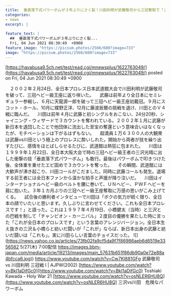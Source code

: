 ```yaml
---
title:  垂直落下式パワーボムが３年ぶりにさく裂！川田利明が武藤敬司から三冠奪取で「これも全日本プロレスです！」2002年2月24日  
categories:
- news
excerpt: |
  
feature_text: |
  ##  垂直落下式パワーボムが３年ぶりにさく裂...
  Fri, 04 Jun 2021 08:30:49  +0900
feature_image: "https://picsum.photos/2560/600?image=733"
image: "https://picsum.photos/2560/600?image=733"
---
```


[https://hayabusa9.5ch.net/test/read.cgi/mnewsplus/1622763049/](https://hayabusa9.5ch.net/test/read.cgi/mnewsplus/1622763049/)
posted on Fri, 04 Jun 2021 08:30:49  +0900

<!--more-->

　２００２年２月24日、全日本プロレス日本武道館大会で川田利明が武藤敬司を破って、三冠ヘビー級王座に返り咲いた。 　武藤は前年より全日本にセミレギュラー参戦し、６月に天龍源一郎を破って三冠ヘビー級王座初戴冠。９月にスコット・ホール、10月に蝶野正洋、12月に藤波辰爾の挑戦を退け、川田とのＶ４戦に臨んだ。 　川田は前年４月に武藤と初シングルをおこない、24分20秒、シャイニング・ウィザードで３カウントを奪われている。２００２年１月に武藤が新日本を退団したことで他団体に流出した至宝の奪還という意味合いはなくなったが、モチベーションは下がるはずもない。 　超満員１万６３００人の大観衆は武藤vs川田という極上のプロレスに酔いしれた。開始から両者が技を繰り出すたびに、感情をほとばしらせるたびに、武道館は熱狂に包まれた。 　川田は１９９９年１月22日、全日本大阪大会で時の三冠ヘビー級王者の三沢光晴に出した衝撃の技「垂直落下式パワーボム」も敢行。最後はパワーボムで叩きつけた後、全体重を乗せたエビ固めで３カウントを奪った。 　その瞬間、武道館には大歓声が沸き起こり、川田コールがこだました。同時に武藤コールも発生。退場する前王者には全日本ファンから温かな拍手と声援が降り注いだ。 　川田はインターナショナルヘビー級のベルトを腰に巻いて、ＵＮヘビー、ＰＷＦヘビーを肩に抱いた。３年１カ月ぶりの三冠ヘビー級王座奪取に万感の思いがこみ上げてくる。 　試合後の勝利者インタビューで川田は「ボクの気力が続く限り、全日本の顔でいたいと思います。久しぶりに言わせてください。これも全日本プロレスです！」と語った。これは１９９７年４月19日、小橋健太（当時）と三沢との巴戦を制して「チャンピオン・カーニバル」２度目の優勝を果たした時に言った「これが全日本のプロレスです」という言葉のアレンジバージョン。全日本生え抜きの三沢＆小橋らと紡いだ闘いが「これが」ならば、新日本出身の武藤と紡いだ闘いは「これも」。実に川田らしい言葉のチョイスだった。 ![](https://news.yahoo.co.jp/articles/73fb02fa9cf5da9f7f86986aeb6d6519e3356582 5/27(木) 7:00配信 [https://images.bbm-japan.com/media/article/19213/images/main_57631b651f86db90a0e72e88a4bfcca6.jpg)](https://images.bbm-japan.com/media/article/19213/images/main_57631b651f86db90a0e72e88a4bfcca6.jpg)) https://www.youtube.com/watch?v=Cw7Kl881GFg 武藤敬司 vs 川田利明 三冠戦 Ⅰ | AJPW(2002) [https://www.youtube.com/watch?v=BkI1aDifGc0](https://www.youtube.com/watch?v=BkI1aDifGc0) Toshiaki Kawada - Holy War 21 [https://www.youtube.com/watch?v=osNLER6HU8Q](https://www.youtube.com/watch?v=osNLER6HU8Q) 三沢vs川田　危険なパワーボム
